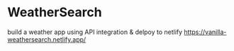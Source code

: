 # WeatherSearch
build a weather app using API integration & delpoy to netlify https://vanilla-weathersearch.netlify.app/
